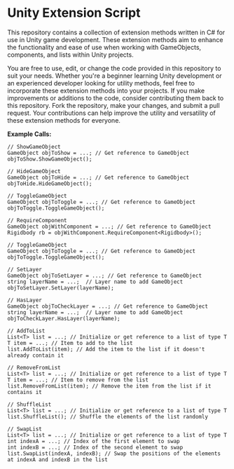 # **Unity Extension Script**
This repository contains a collection of extension methods written in C# for use in Unity game development. These extension methods aim to enhance the functionality and ease of use when working with GameObjects, components, and lists within Unity projects.

You are free to use, edit, or change the code provided in this repository to suit your needs. Whether you're a beginner learning Unity development or an experienced developer looking for utility methods, feel free to incorporate these extension methods into your projects. If you make improvements or additions to the code, consider contributing them back to this repository. Fork the repository, make your changes, and submit a pull request. Your contributions can help improve the utility and versatility of these extension methods for everyone.

**Example Calls:**
```
// ShowGameObject
GameObject objToShow = ...; // Get reference to GameObject
objToShow.ShowGameObject();
```

```
// HideGameObject
GameObject objToHide = ...; // Get reference to GameObject
objToHide.HideGameObject();
```

```
// ToggleGameObject
GameObject objToToggle = ...; // Get reference to GameObject
objToToggle.ToggleGameObject();
```

```
// RequireComponent
GameObject objWithComponent = ...; // Get reference to GameObject
Rigidbody rb = objWithComponent.RequireComponent<Rigidbody>();
```

```
// ToggleGameObject
GameObject objToToggle = ...; // Get reference to GameObject
objToToggle.ToggleGameObject();
```

```
// SetLayer
GameObject objToSetLayer = ...; // Get reference to GameObject
string layerName = ...;  // Layer name to add GameObject
objToSetLayer.SetLayer(layerName);
```

```
// HasLayer
GameObject objToCheckLayer = ...; // Get reference to GameObject
string layerName = ...;  // Layer name to add GameObject
objToCheckLayer.HasLayer(layerName);
```

```
// AddToList
List<T> list = ...; // Initialize or get reference to a list of type T
T item = ...; // Item to add to the list
list.AddToList(item); // Add the item to the list if it doesn't already contain it
```

```
// RemoveFromList
List<T> list = ...; // Initialize or get reference to a list of type T
T item = ...; // Item to remove from the list
list.RemoveFromList(item); // Remove the item from the list if it contains it
```

```
// ShuffleList
List<T> list = ...; // Initialize or get reference to a list of type T
list.ShuffleList(); // Shuffle the elements of the list randomly
```

```
// SwapList
List<T> list = ...; // Initialize or get reference to a list of type T
int indexA = ...; // Index of the first element to swap
int indexB = ...; // Index of the second element to swap
list.SwapList(indexA, indexB); // Swap the positions of the elements at indexA and indexB in the list
```

